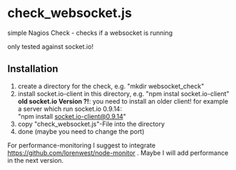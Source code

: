 check_websocket.js
==================

simple Nagios Check - checks if a websocket is running

only tested against socket.io!

<h2>Installation</h2>

1. create a directory for the check, e.g. "mkdir websocket_check"
2. install socket.io-client in this directory, e.g. "npm instal socket.io-client"<br>
    <b>old socket.io Version ?!</b>: you need to install an older client! for example a server which run socket.io 0.9.14:<br>
    "npm install socket.io-client@0.9.14"
3. copy "check_websocket.js"-File into the directory
4. done (maybe you need to change the port)
 

For performance-monitoring I suggest to integrate https://github.com/lorenwest/node-monitor . Maybe I will add performance in the next version.

